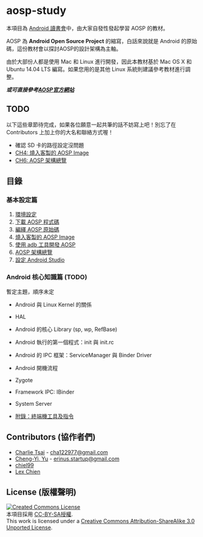 # aosp-study

本項目為 [Android 讀書會](https://www.facebook.com/groups/523386591081376/)中，由大家自發性發起學習 AOSP 的教材。

AOSP 為 **Android Open Source Project** 的縮寫，白話來說就是 Android 的原始碼，這份教材會以探討AOSP的設計架構為主軸。

由於大部份人都是使用 Mac 和 Linux 進行開發，因此本教材基於 Mac OS X 和 Ubuntu 14.04 LTS 編寫。如果您用的是其他 Linux 系統則建議參考教材進行調整。

***或可直接參考[AOSP官方網站](https://source.android.com/index.html)***

## TODO

以下這些章節待完成，如果各位願意一起共筆的話不妨寫上吧！別忘了在 Contributors 上加上你的大名和聯絡方式喔！

* 確認 SD 卡的路徑設定沒問題
* [CH4: 燒入客製的 AOSP Image](/ch4_flash)
* [CH6: AOSP 架構總覽](/ch6_aosp_overview)

## 目錄

### 基本設定篇

1. [環境設定](/ch1_setup)
2. [下載 AOSP 程式碼](/ch2_download)
3. [編繹 AOSP 原始碼](/ch3_build)
4. [燒入客製的 AOSP Image](/ch4_flash)
5. [使用 adb 工具開發 AOSP](/ch5_adb)
6. [AOSP 架構總覽](/ch6_aosp_overview)
7. [設定 Android Studio](/ch7_android_studio_setup)

### Android 核心知識篇 (TODO)

暫定主題，順序未定

* Android 與 Linux Kernel 的關係
* HAL
* Android 的核心 Library (sp, wp, RefBase)
* Android 執行的第一個程式：init 與 init.rc
* Android 的 IPC 框架：ServiceManager 與 Binder Driver
* Android 開機流程
* Zygote
* Framework IPC: IBinder
* System Server

* [附錄：終端機工具及指令](/appendix/cli-tools)

## Contributors (協作者們)

* [Charlie Tsai](https://github.com/chatea) - cha122977@gmail.com
* [Cheng-Yi, Yu](https://github.com/erinus) - erinus.startup@gmail.com
* [chiel99](https://github.com/chiel99)
* [Lex Chien](https://github.com/LexChien)

## License (版權聲明)

[![Created Commons License](https://i.creativecommons.org/l/by-sa/3.0/88x31.png)](http://creativecommons.org/licenses/by-sa/3.0/)
<br>
本項目採用 [CC-BY-SA授權](http://creativecommons.org/licenses/by-sa/3.0/).
<br>
This work is licensed under a [Creative Commons Attribution-ShareAlike 3.0 Unported License](http://creativecommons.org/licenses/by-sa/3.0/).

